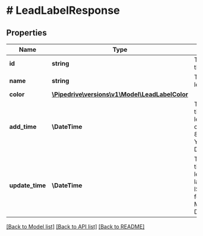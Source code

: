 # # LeadLabelResponse

## Properties

Name | Type | Description | Notes
------------ | ------------- | ------------- | -------------
**id** | **string** | The unique ID of the lead label |
**name** | **string** | The name of the lead label |
**color** | [**\Pipedrive\versions\v1\Model\LeadLabelColor**](LeadLabelColor.md) |  |
**add_time** | **\DateTime** | The date and time of when the lead label was created. In ISO 8601 format: YYYY-MM-DDTHH:MM:SSZ. |
**update_time** | **\DateTime** | The date and time of when the lead label was last updated. In ISO 8601 format: YYYY-MM-DDTHH:MM:SSZ. |

[[Back to Model list]](../../README.md#models) [[Back to API list]](../../README.md#endpoints) [[Back to README]](../../README.md)
